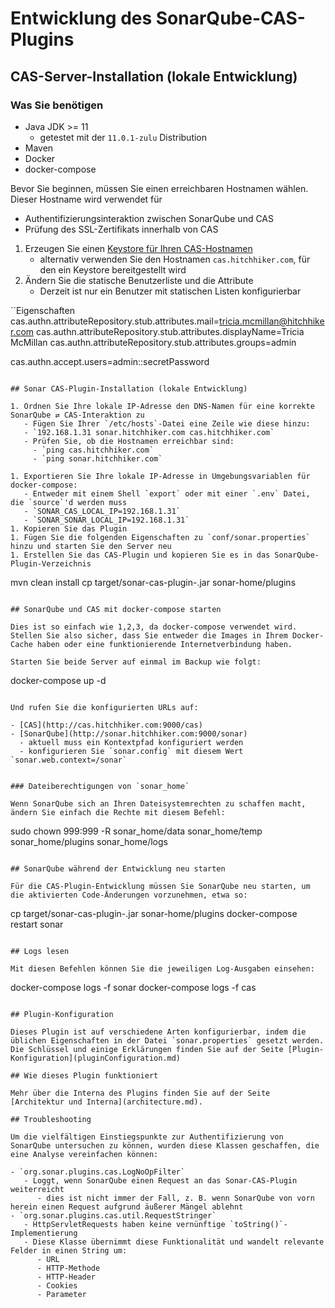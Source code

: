 # Entwicklung des SonarQube-CAS-Plugins

## CAS-Server-Installation (lokale Entwicklung)

### Was Sie benötigen

- Java JDK >= 11
    - getestet mit der `11.0.1-zulu` Distribution
- Maven
- Docker
- docker-compose

Bevor Sie beginnen, müssen Sie einen erreichbaren Hostnamen wählen. Dieser Hostname wird verwendet für
- Authentifizierungsinteraktion zwischen SonarQube und CAS
- Prüfung des SSL-Zertifikats innerhalb von CAS

1. Erzeugen Sie einen [Keystore für Ihren CAS-Hostnamen](../docker/README.md)
    - alternativ verwenden Sie den Hostnamen `cas.hitchhiker.com`, für den ein Keystore bereitgestellt wird
1. Ändern Sie die statische Benutzerliste und die Attribute
    - Derzeit ist nur ein Benutzer mit statischen Listen konfigurierbar

``Eigenschaften
cas.authn.attributeRepository.stub.attributes.mail=tricia.mcmillan@hitchhiker.com
cas.authn.attributeRepository.stub.attributes.displayName=Tricia McMillan
cas.authn.attributeRepository.stub.attributes.groups=admin

cas.authn.accept.users=admin::secretPassword
``` 

## Sonar CAS-Plugin-Installation (lokale Entwicklung)

1. Ordnen Sie Ihre lokale IP-Adresse den DNS-Namen für eine korrekte SonarQube ⇄ CAS-Interaktion zu
   - Fügen Sie Ihrer `/etc/hosts`-Datei eine Zeile wie diese hinzu:
   - `192.168.1.31 sonar.hitchhiker.com cas.hitchhiker.com`
   - Prüfen Sie, ob die Hostnamen erreichbar sind:
     - `ping cas.hitchhiker.com`
     - `ping sonar.hitchhiker.com`

1. Exportieren Sie Ihre lokale IP-Adresse in Umgebungsvariablen für docker-compose:
   - Entweder mit einem Shell `export` oder mit einer `.env` Datei, die `source`'d werden muss
   - `SONAR_CAS_LOCAL_IP=192.168.1.31`
   - `SONAR_SONAR_LOCAL_IP=192.168.1.31`
1. Kopieren Sie das Plugin
1. Fügen Sie die folgenden Eigenschaften zu `conf/sonar.properties` hinzu und starten Sie den Server neu
1. Erstellen Sie das CAS-Plugin und kopieren Sie es in das SonarQube-Plugin-Verzeichnis

```
mvn clean install
cp target/sonar-cas-plugin-<Version>.jar sonar-home/plugins
```

## SonarQube und CAS mit docker-compose starten

Dies ist so einfach wie 1,2,3, da docker-compose verwendet wird. Stellen Sie also sicher, dass Sie entweder die Images in Ihrem Docker-Cache haben oder eine funktionierende Internetverbindung haben.

Starten Sie beide Server auf einmal im Backup wie folgt:

``` 
docker-compose up -d
```

Und rufen Sie die konfigurierten URLs auf: 

- [CAS](http://cas.hitchhiker.com:9000/cas)
- [SonarQube](http://sonar.hitchhiker.com:9000/sonar)
  - aktuell muss ein Kontextpfad konfiguriert werden
  - konfigurieren Sie `sonar.config` mit diesem Wert `sonar.web.context=/sonar`


### Dateiberechtigungen von `sonar_home`

Wenn SonarQube sich an Ihren Dateisystemrechten zu schaffen macht, ändern Sie einfach die Rechte mit diesem Befehl: 

```
sudo chown 999:999 -R sonar_home/data sonar_home/temp sonar_home/plugins sonar_home/logs
``` 

## SonarQube während der Entwicklung neu starten

Für die CAS-Plugin-Entwicklung müssen Sie SonarQube neu starten, um die aktivierten Code-Änderungen vorzunehmen, etwa so:

```
cp target/sonar-cas-plugin-<Version>.jar sonar-home/plugins
docker-compose restart sonar
```

## Logs lesen

Mit diesen Befehlen können Sie die jeweiligen Log-Ausgaben einsehen:
```
docker-compose logs -f sonar
docker-compose logs -f cas
```

## Plugin-Konfiguration

Dieses Plugin ist auf verschiedene Arten konfigurierbar, indem die üblichen Eigenschaften in der Datei `sonar.properties` gesetzt werden.
Die Schlüssel und einige Erklärungen finden Sie auf der Seite [Plugin-Konfiguration](pluginConfiguration.md)

## Wie dieses Plugin funktioniert

Mehr über die Interna des Plugins finden Sie auf der Seite [Architektur und Interna](architecture.md).

## Troubleshooting

Um die vielfältigen Einstiegspunkte zur Authentifizierung von SonarQube untersuchen zu können, wurden diese Klassen geschaffen, die eine Analyse vereinfachen können:

- `org.sonar.plugins.cas.LogNoOpFilter`
   - Loggt, wenn SonarQube einen Request an das Sonar-CAS-Plugin weiterreicht
      - dies ist nicht immer der Fall, z. B. wenn SonarQube von vorn herein einen Request aufgrund äußerer Mängel ablehnt 
- `org.sonar.plugins.cas.util.RequestStringer`
   - HttpServletRequests haben keine vernünftige `toString()`-Implementierung
   - Diese Klasse übernimmt diese Funktionalität und wandelt relevante Felder in einen String um:
      - URL
      - HTTP-Methode
      - HTTP-Header
      - Cookies
      - Parameter
